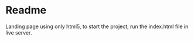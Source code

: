 # Readme 
Landing page using only html5, to start the project, run the index.html file in live server.
